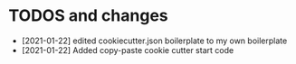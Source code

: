 # TODOS and changes

- [2021-01-22] edited cookiecutter.json boilerplate to my own boilerplate
- [2021-01-22] Added copy-paste cookie cutter start code
